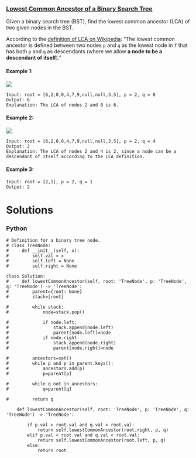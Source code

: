 ### [Lowest Common Ancestor of a Binary Search Tree](https://leetcode.com/problems/lowest-common-ancestor-of-a-binary-search-tree/) <br>


Given a binary search tree (BST), find the lowest common ancestor (LCA) of two given nodes in the BST.

According to the [definition of LCA on Wikipedia](https://en.wikipedia.org/wiki/Lowest_common_ancestor): “The lowest common ancestor is defined between two nodes `p` and `q` as the lowest node in `T` that has both `p` and `q` as descendants (where we allow **a node to be a descendant of itself**).”


#### Example 1:
<img src="../../../../images/235binarysearchtree_improved.png">

```
Input: root = [6,2,8,0,4,7,9,null,null,3,5], p = 2, q = 8
Output: 6
Explanation: The LCA of nodes 2 and 8 is 6.

```

#### Example 2:
<img src="../../../../images/235binarysearchtree_improved-1.png">

```
Input: root = [6,2,8,0,4,7,9,null,null,3,5], p = 2, q = 4
Output: 2
Explanation: The LCA of nodes 2 and 4 is 2, since a node can be a descendant of itself according to the LCA definition.

```

#### Example 3:

```
Input: root = [2,1], p = 2, q = 1
Output: 2

```


# Solutions

### Python
```
# Definition for a binary tree node.
# class TreeNode:
#     def __init__(self, x):
#         self.val = x
#         self.left = None
#         self.right = None

class Solution:
#     def lowestCommonAncestor(self, root: 'TreeNode', p: 'TreeNode', q: 'TreeNode') -> 'TreeNode':
#         parent={root: None}
#         stack=[root]
        
#         while stack:
#             node=stack.pop()
            
#             if node.left:
#                 stack.append(node.left)
#                 parent[node.left]=node
#             if node.right:
#                 stack.append(node.right)
#                 parent[node.right]=node
                
#         ancestors=set()
#         while p and p in parent.keys():            
#             ancestors.add(p)
#             p=parent[p]
            
#         while q not in ancestors:
#             q=parent[q]
            
#         return q
            
    def lowestCommonAncestor(self, root: 'TreeNode', p: 'TreeNode', q: 'TreeNode') -> 'TreeNode':

        if p.val > root.val and q.val > root.val:    
            return self.lowestCommonAncestor(root.right, p, q)
        elif p.val < root.val and q.val < root.val:    
            return self.lowestCommonAncestor(root.left, p, q)
        else:
            return root 
```
